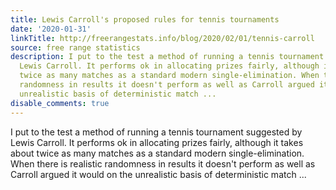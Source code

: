 ```yaml
---
title: Lewis Carroll's proposed rules for tennis tournaments
date: '2020-01-31'
linkTitle: http://freerangestats.info/blog/2020/02/01/tennis-carroll
source: free range statistics
description: I put to the test a method of running a tennis tournament suggested by
  Lewis Carroll. It performs ok in allocating prizes fairly, although it takes about
  twice as many matches as a standard modern single-elimination. When there is realistic
  randomness in results it doesn't perform as well as Carroll argued it would on the
  unrealistic basis of deterministic match ...
disable_comments: true
---
```

I put to the test a method of running a tennis tournament suggested by Lewis Carroll. It performs ok in allocating prizes fairly, although it takes about twice as many matches as a standard modern single-elimination. When there is realistic randomness in results it doesn't perform as well as Carroll argued it would on the unrealistic basis of deterministic match ...